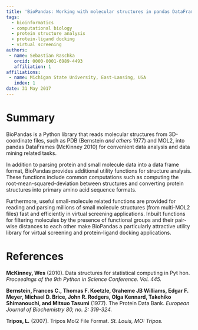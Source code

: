 ```yaml
---
title: 'BioPandas: Working with molecular structures in pandas DataFrames'
tags:
  - bioinformatics
  - computational biology
  - protein structure analysis
  - protein-ligand docking
  - virtual screening
authors:
 - name: Sebastian Raschka
   orcid: 0000-0001-6989-4493
   affiliation: 1
affiliations:
 - name: Michigan State University, East-Lansing, USA
   index: 1
date: 31 May 2017
---
```




# Summary

BioPandas is a Python library that reads molecular structures from 3D-coordinate files, such as PDB (Bernstein *and others* 1977) and MOL2, into pandas DataFrames (McKinney 2010) for convenient data analysis and data mining related tasks.

In addition to parsing protein and small molecule data into a data frame format, BioPandas provides additional utility functions for structure analysis. These functions include common computations such as computing the root-mean-squared-deviation between structures and converting protein structures into primary amino acid sequence formats. 

Furthermore, useful small-molecule related functions are provided for reading and parsing millions of small molecule structures (from multi-MOL2 files) fast and efficiently in virtual screening applications. Inbuilt functions for filtering molecules by the presence of functional groups and their pair-wise distances to each other make BioPandas a particularly attractive utility library for virtual screening and protein-ligand docking applications.


# References

**McKinney, Wes** (2010). Data structures for statistical computing in Pyt
hon. *Proceedings of the 9th Python in Science Conference. Vol. 445.* 

**Bernstein, Frances C., Thomas F. Koetzle, Graheme JB Williams, Edgar F. Meyer, Michael D. Brice, John R. Rodgers, Olga Kennard, Takehiko Shimanouchi, and Mitsuo Tasumi** (1977). The Protein Data Bank. *European Journal of Biochemistry 80, no. 2: 319-324.*

**Tripos, L.** (2007). Tripos Mol2 File Format. *St. Louis, MO: Tripos.*
